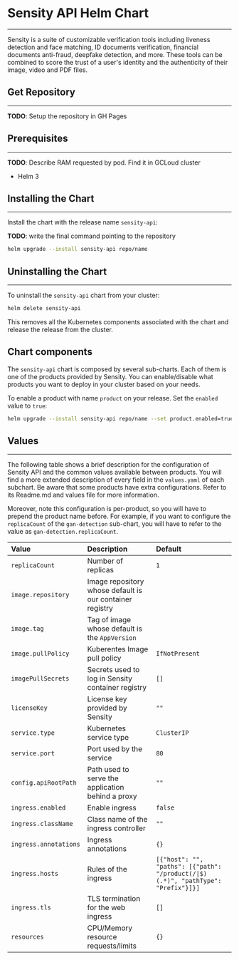 # Sensity API Helm Chart
---

Sensity is a suite of customizable verification tools including liveness
detection and face matching, ID documents verification, financial documents
anti-fraud, deepfake detection, and more. These tools can be combined to score
the trust of a user's identity and the authenticity of their image, video and
PDF files.


## Get Repository
---

**TODO**: Setup the repository in GH Pages

## Prerequisites
---

**TODO**: Describe RAM requested by pod. Find it in GCLoud cluster

- Helm 3

## Installing the Chart
---

Install the chart with the release name `sensity-api`:

**TODO**: write the final command pointing to the repository

``` sh
helm upgrade --install sensity-api repo/name
```

## Uninstalling the Chart
---

To uninstall the `sensity-api` chart from your cluster:

``` sh
helm delete sensity-api
```

This removes all the Kubernetes components associated with the chart and release
the release from the cluster.

## Chart components

The `sensity-api` chart is composed by several sub-charts. Each of them is one
of the products provided by Sensity. You can enable/disable what products you
want to deploy in your cluster based on your needs.

To enable a product with name `product` on your release. Set the `enabled` value
to `true`:

``` sh
helm upgrade --install sensity-api repo/name --set product.enabled=true
```

## Values
---

The following table shows a brief description for the configuration of Sensity
API and the common values available between products. You will find a more
extended description of every field in the `values.yaml` of each subchart. Be
aware that some products have extra configurations. Refer to its Readme.md and
values file for more information.

Moreover, note this configuration is per-product, so you will have to prepend
the product name before. For example, if you want to configure the
`replicaCount` of the `gan-detection` sub-chart, you will have to refer to the
value as `gan-detection.replicaCount`.

| **Value**             | **Description**                                          | **Default**                                                                       |
|:----------------------|:---------------------------------------------------------|:----------------------------------------------------------------------------------|
| `replicaCount`        | Number of replicas                                       | `1`                                                                               |
| `image.repository`    | Image repository whose default is our container registry |                                                                                   |
| `image.tag`           | Tag of image whose default is the `AppVersion`           |                                                                                   |
| `image.pullPolicy`    | Kuberentes Image pull policy                             | `IfNotPresent`                                                                    |
| `imagePullSecrets`    | Secrets used to log in Sensity container registry        | `[]`                                                                              |
| `licenseKey`          | License key provided by Sensity                          | `""`                                                                              |
| `service.type`        | Kubernetes service type                                  | `ClusterIP`                                                                       |
| `service.port`        | Port used by the service                                 | `80`                                                                              |
| `config.apiRootPath`  | Path used to serve the application behind a proxy        | `""`                                                                              |
| `ingress.enabled`     | Enable ingress                                           | `false`                                                                           |
| `ingress.className`   | Class name of the ingress controller                     | `""`                                                                              |
| `ingress.annotations` | Ingress annotations                                      | `{}`                                                                              |
| `ingress.hosts`       | Rules of the ingress                                     | `[{"host": "", "paths": [{"path": "/product(/\|$)(.*)", "pathType": "Prefix"}]}]` |
| `ingress.tls`         | TLS termination for the web ingress                      | `[]`                                                                              |
| `resources`           | CPU/Memory resource requests/limits                      | `{}`                                                                              |
